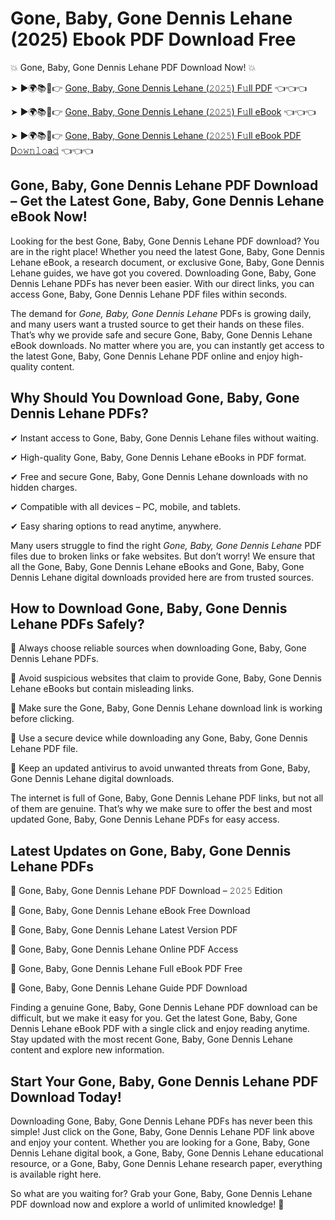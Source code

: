 # Gone, Baby, Gone Dennis Lehane (2025) Ebook PDF Download Free

💥 Gone, Baby, Gone Dennis Lehane PDF Download Now! 💥

➤ ►🌍📚📱👉 [Gone, Baby, Gone Dennis Lehane (𝟸𝟶𝟸𝟻) F𝚞ll PDF](https://getpdf.xyz/gone-baby-gone-dennis-lehane) 👈👈👈


➤ ►🌍📚📱👉 [Gone, Baby, Gone Dennis Lehane (𝟸𝟶𝟸𝟻) F𝚞ll eBook](https://getpdf.xyz/gone-baby-gone-dennis-lehane) 👈👈👈


➤ ►🌍📚📱👉 [Gone, Baby, Gone Dennis Lehane (𝟸𝟶𝟸𝟻) F𝚞ll eBook PDF D𝚘𝚠𝚗𝚕𝚘a𝚍](https://getpdf.xyz/gone-baby-gone-dennis-lehane) 👈👈👈


## Gone, Baby, Gone Dennis Lehane PDF Download – Get the Latest Gone, Baby, Gone Dennis Lehane eBook Now!

Looking for the best Gone, Baby, Gone Dennis Lehane PDF download? You are in the right place! Whether you need the latest Gone, Baby, Gone Dennis Lehane eBook, a research document, or exclusive Gone, Baby, Gone Dennis Lehane guides, we have got you covered. Downloading Gone, Baby, Gone Dennis Lehane PDFs has never been easier. With our direct links, you can access Gone, Baby, Gone Dennis Lehane PDF files within seconds.

The demand for *Gone, Baby, Gone Dennis Lehane* PDFs is growing daily, and many users want a trusted source to get their hands on these files. That’s why we provide safe and secure Gone, Baby, Gone Dennis Lehane eBook downloads. No matter where you are, you can instantly get access to the latest Gone, Baby, Gone Dennis Lehane PDF online and enjoy high-quality content.

## Why Should You Download Gone, Baby, Gone Dennis Lehane PDFs?

✔ Instant access to Gone, Baby, Gone Dennis Lehane files without waiting.

✔ High-quality Gone, Baby, Gone Dennis Lehane eBooks in PDF format.

✔ Free and secure Gone, Baby, Gone Dennis Lehane downloads with no hidden charges.

✔ Compatible with all devices – PC, mobile, and tablets.

✔ Easy sharing options to read anytime, anywhere.

Many users struggle to find the right *Gone, Baby, Gone Dennis Lehane* PDF files due to broken links or fake websites. But don’t worry! We ensure that all the Gone, Baby, Gone Dennis Lehane eBooks and Gone, Baby, Gone Dennis Lehane digital downloads provided here are from trusted sources.

## How to Download Gone, Baby, Gone Dennis Lehane PDFs Safely?

📌 Always choose reliable sources when downloading Gone, Baby, Gone Dennis Lehane PDFs.

📌 Avoid suspicious websites that claim to provide Gone, Baby, Gone Dennis Lehane eBooks but contain misleading links.

📌 Make sure the Gone, Baby, Gone Dennis Lehane download link is working before clicking.

📌 Use a secure device while downloading any Gone, Baby, Gone Dennis Lehane PDF file.

📌 Keep an updated antivirus to avoid unwanted threats from Gone, Baby, Gone Dennis Lehane digital downloads.

The internet is full of Gone, Baby, Gone Dennis Lehane PDF links, but not all of them are genuine. That’s why we make sure to offer the best and most updated Gone, Baby, Gone Dennis Lehane PDFs for easy access.

## Latest Updates on Gone, Baby, Gone Dennis Lehane PDFs

🔹 Gone, Baby, Gone Dennis Lehane PDF Download – 𝟸𝟶𝟸𝟻 Edition

🔹 Gone, Baby, Gone Dennis Lehane eBook Free Download

🔹 Gone, Baby, Gone Dennis Lehane Latest Version PDF

🔹 Gone, Baby, Gone Dennis Lehane Online PDF Access

🔹 Gone, Baby, Gone Dennis Lehane Full eBook PDF Free

🔹 Gone, Baby, Gone Dennis Lehane Guide PDF Download

Finding a genuine Gone, Baby, Gone Dennis Lehane PDF download can be difficult, but we make it easy for you. Get the latest Gone, Baby, Gone Dennis Lehane eBook PDF with a single click and enjoy reading anytime. Stay updated with the most recent Gone, Baby, Gone Dennis Lehane content and explore new information.

## Start Your Gone, Baby, Gone Dennis Lehane PDF Download Today!

Downloading Gone, Baby, Gone Dennis Lehane PDFs has never been this simple! Just click on the Gone, Baby, Gone Dennis Lehane PDF link above and enjoy your content. Whether you are looking for a Gone, Baby, Gone Dennis Lehane digital book, a Gone, Baby, Gone Dennis Lehane educational resource, or a Gone, Baby, Gone Dennis Lehane research paper, everything is available right here.

So what are you waiting for? Grab your Gone, Baby, Gone Dennis Lehane PDF download now and explore a world of unlimited knowledge! 🚀